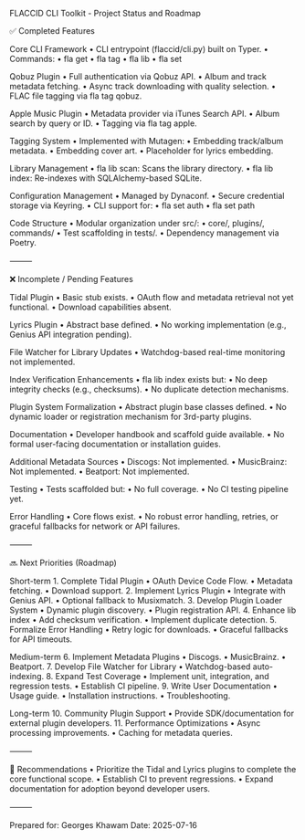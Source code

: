 FLACCID CLI Toolkit - Project Status and Roadmap

✅ Completed Features

Core CLI Framework
	•	CLI entrypoint (flaccid/cli.py) built on Typer.
	•	Commands:
	•	fla get
	•	fla tag
	•	fla lib
	•	fla set

Qobuz Plugin
	•	Full authentication via Qobuz API.
	•	Album and track metadata fetching.
	•	Async track downloading with quality selection.
	•	FLAC file tagging via fla tag qobuz.

Apple Music Plugin
	•	Metadata provider via iTunes Search API.
	•	Album search by query or ID.
	•	Tagging via fla tag apple.

Tagging System
	•	Implemented with Mutagen:
	•	Embedding track/album metadata.
	•	Embedding cover art.
	•	Placeholder for lyrics embedding.

Library Management
	•	fla lib scan: Scans the library directory.
	•	fla lib index: Re-indexes with SQLAlchemy-based SQLite.

Configuration Management
	•	Managed by Dynaconf.
	•	Secure credential storage via Keyring.
	•	CLI support for:
	•	fla set auth
	•	fla set path

Code Structure
	•	Modular organization under src/:
	•	core/, plugins/, commands/
	•	Test scaffolding in tests/.
	•	Dependency management via Poetry.

⸻

❌ Incomplete / Pending Features

Tidal Plugin
	•	Basic stub exists.
	•	OAuth flow and metadata retrieval not yet functional.
	•	Download capabilities absent.

Lyrics Plugin
	•	Abstract base defined.
	•	No working implementation (e.g., Genius API integration pending).

File Watcher for Library Updates
	•	Watchdog-based real-time monitoring not implemented.

Index Verification Enhancements
	•	fla lib index exists but:
	•	No deep integrity checks (e.g., checksums).
	•	No duplicate detection mechanisms.

Plugin System Formalization
	•	Abstract plugin base classes defined.
	•	No dynamic loader or registration mechanism for 3rd-party plugins.

Documentation
	•	Developer handbook and scaffold guide available.
	•	No formal user-facing documentation or installation guides.

Additional Metadata Sources
	•	Discogs: Not implemented.
	•	MusicBrainz: Not implemented.
	•	Beatport: Not implemented.

Testing
	•	Tests scaffolded but:
	•	No full coverage.
	•	No CI testing pipeline yet.

Error Handling
	•	Core flows exist.
	•	No robust error handling, retries, or graceful fallbacks for network or API failures.

⸻

🔜 Next Priorities (Roadmap)

Short-term
	1.	Complete Tidal Plugin
	•	OAuth Device Code Flow.
	•	Metadata fetching.
	•	Download support.
	2.	Implement Lyrics Plugin
	•	Integrate with Genius API.
	•	Optional fallback to Musixmatch.
	3.	Develop Plugin Loader System
	•	Dynamic plugin discovery.
	•	Plugin registration API.
	4.	Enhance lib index
	•	Add checksum verification.
	•	Implement duplicate detection.
	5.	Formalize Error Handling
	•	Retry logic for downloads.
	•	Graceful fallbacks for API timeouts.

Medium-term
	6.	Implement Metadata Plugins
	•	Discogs.
	•	MusicBrainz.
	•	Beatport.
	7.	Develop File Watcher for Library
	•	Watchdog-based auto-indexing.
	8.	Expand Test Coverage
	•	Implement unit, integration, and regression tests.
	•	Establish CI pipeline.
	9.	Write User Documentation
	•	Usage guide.
	•	Installation instructions.
	•	Troubleshooting.

Long-term
	10.	Community Plugin Support
	•	Provide SDK/documentation for external plugin developers.
	11.	Performance Optimizations
	•	Async processing improvements.
	•	Caching for metadata queries.

⸻

📌 Recommendations
	•	Prioritize the Tidal and Lyrics plugins to complete the core functional scope.
	•	Establish CI to prevent regressions.
	•	Expand documentation for adoption beyond developer users.

⸻

Prepared for: Georges Khawam
Date: 2025-07-16
